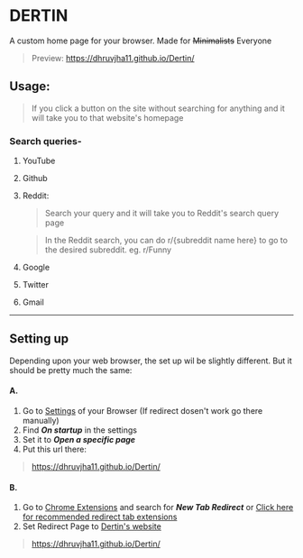 # DERTIN

A custom home page for your browser. Made for ~~Minimalists~~ Everyone

> Preview: https://dhruvjha11.github.io/Dertin/

## Usage:
> If you click a button on the site without searching for anything and it will take you to that website's homepage
### Search queries-
1. YouTube
2. Github
3. Reddit:
    > Search your query and it will take you to Reddit's search query page

    > In the Reddit search, you can do r/{subreddit name here} to go to the desired subreddit. eg. r/Funny
4. Google
5. Twitter
6. Gmail

---

## Setting up 
Depending upon your web browser, the set up wil be slightly different. But it should be pretty much the same:
#### A.
1. Go to [Settings](chrome://settings) of your Browser (If redirect dosen't work go there manually)
2. Find _**On startup**_ in the settings
3. Set it to _**Open a specific page**_
4. Put this url there:
>https://dhruvjha11.github.io/Dertin/

#### B.
1. Go to [Chrome Extensions](https://chrome.google.com/webstore) and search for __*New Tab Redirect*__ or [Click here for recommended redirect tab extensions](https://chrome.google.com/webstore/detail/new-tab-redirect/icpgjfneehieebagbmdbhnlpiopdcmna)
2. Set Redirect Page to [Dertin's website](https://dhruvjha11.github.io/Dertin/)
>https://dhruvjha11.github.io/Dertin/
